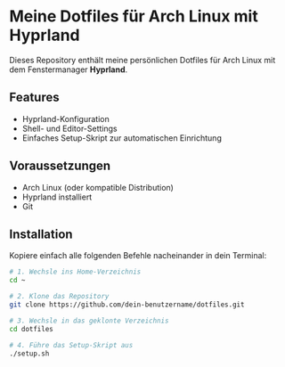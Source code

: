 # Meine Dotfiles für Arch Linux mit Hyprland

Dieses Repository enthält meine persönlichen Dotfiles für Arch Linux mit dem Fenstermanager **Hyprland**.

## Features

- Hyprland-Konfiguration
- Shell- und Editor-Settings
- Einfaches Setup-Skript zur automatischen Einrichtung

## Voraussetzungen

- Arch Linux (oder kompatible Distribution)
- Hyprland installiert
- Git

## Installation

Kopiere einfach alle folgenden Befehle nacheinander in dein Terminal:

```bash
# 1. Wechsle ins Home-Verzeichnis
cd ~

# 2. Klone das Repository
git clone https://github.com/dein-benutzername/dotfiles.git

# 3. Wechsle in das geklonte Verzeichnis
cd dotfiles

# 4. Führe das Setup-Skript aus
./setup.sh

